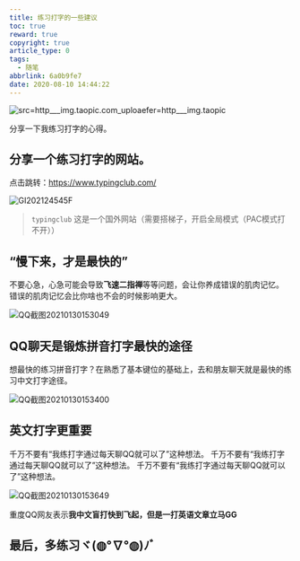 ```yaml
---
title: 练习打字的一些建议
toc: true
reward: true
copyright: true
article_type: 0
tags:
  - 随笔
abbrlink: 6a0b9fe7
date: 2020-08-10 14:44:22
---
```


![src=http___img.taopic.com_uploaefer=http___img.taopic](https://cdn.jsdelivr.net/gh/Anyway521/blogpic2@main/image/src=http___img.taopic.com_uploaefer=http___img.taopic.jpg)

分享一下我练习打字的心得。

<!-- more -->

## 分享一个练习打字的网站。
点击跳转：<https://www.typingclub.com/>

![GI202124545F](https://cdn.jsdelivr.net/gh/Anyway521/blogpic2@main/image/GI202124545F.gif)

> `typingclub` 这是一个国外网站（需要搭梯子，开启全局模式（PAC模式打不开））

## “慢下来，才是最快的”
不要心急，心急可能会导致**飞速二指禅**等等问题，会让你养成错误的肌肉记忆。  
错误的肌肉记忆会比你啥也不会的时候影响更大。  

![QQ截图20210130153049](https://cdn.jsdelivr.net/gh/Anyway521/blogpic2@main/image/QQ截图20210130153049.jpg)

## QQ聊天是锻炼拼音打字最快的途径
想最快的练习拼音打字？在熟悉了基本键位的基础上，去和朋友聊天就是最快的练习中文打字途径。

![QQ截图20210130153400](https://cdn.jsdelivr.net/gh/Anyway521/blogpic2@main/image/QQ截图20210130153400.jpg)

## 英文打字更重要
千万不要有“我练打字通过每天聊QQ就可以了”这种想法。
千万不要有“我练打字通过每天聊QQ就可以了”这种想法。
千万不要有“我练打字通过每天聊QQ就可以了”这种想法。

![QQ截图20210130153649](https://cdn.jsdelivr.net/gh/Anyway521/blogpic2@main/image/QQ截图20210130153649.jpg)

重度QQ网友表示**我中文盲打快到飞起，但是一打英语文章立马GG**

## 最后，多练习ヾ(◍°∇°◍)ﾉﾞ



